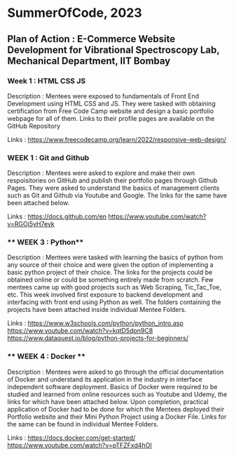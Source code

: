 # SummerOfCode, 2023


## Plan of Action : E-Commerce Website Development for Vibrational Spectroscopy Lab, Mechanical Department, IIT Bombay

### **Week 1 : HTML CSS JS**

Description : 
Mentees were exposed to fundamentals of Front End Development using HTML CSS and JS. 
They were tasked with obtaining certification from Free Code Camp website and design a basic portfolio webpage for all of them. 
Links to their profile pages are available on the GitHub Repository

Links : 
https://www.freecodecamp.org/learn/2022/responsive-web-design/

### **WEEK 1 : Git and Github**

Description : 
Mentees were asked to explore and make their own respoisitories on GitHub and publish their portfolio pages through Github Pages.
They were asked to understand the basics of management clients such as Git and Github via Youtube and Google. The links for the same have been attached below.

Links : 
https://docs.github.com/en
https://www.youtube.com/watch?v=RGOj5yH7evk

### ** WEEK 3 : Python**

Description : 
Mentees were tasked with learning the basics of python from any source of their choice and were given the option of implementing a basic python project of their choice. 
The links for the projects could be obtained online or could be something entirely made from scratch. Few mentees came up with good projects such as Web Scraping, Tic_Tac_Toe, etc.
This week involved first exposure to backend development and interfacing with front end using Python as well. The folders containing the projects have been attached inside 
individual Mentee Folders.

Links : 
https://www.w3schools.com/python/python_intro.asp
https://www.youtube.com/watch?v=kqtD5dpn9C8
https://www.dataquest.io/blog/python-projects-for-beginners/

### ** WEEK 4 : Docker **

Description : 
Mentees were asked to go through the official documentation of Docker and understand its application in the industry in interface independent software deployment. 
Basics of Docker were required to be studied and learned from online resources such as Youtube and Udemy, the links for which have been attached below. Upon completion, 
practical application of Docker had to be done for which the Mentees deployed their Portfolio website and their Mini Python Project using a Docker File.
Links for the same can be found in individual Mentee Folders.

Links :
https://docs.docker.com/get-started/
https://www.youtube.com/watch?v=pTFZFxd4hOI





